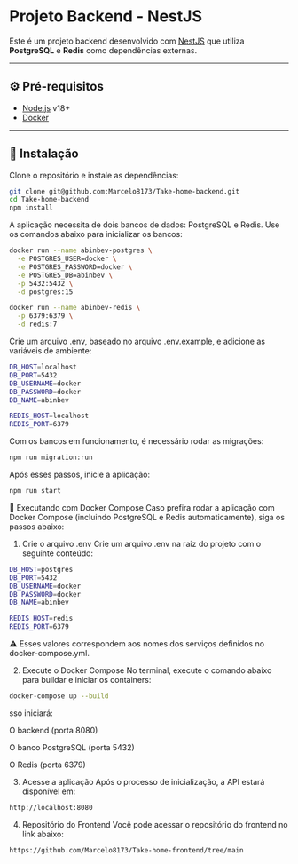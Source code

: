 # Projeto Backend - NestJS

Este é um projeto backend desenvolvido com [NestJS](https://nestjs.com/) que utiliza **PostgreSQL** e **Redis** como dependências externas.

---

## ⚙️ Pré-requisitos

- [Node.js](https://nodejs.org/) v18+
- [Docker](https://www.docker.com/)
---

## 🚀 Instalação

Clone o repositório e instale as dependências:

```bash
git clone git@github.com:Marcelo8173/Take-home-backend.git
cd Take-home-backend
npm install
```
A aplicação necessita de dois bancos de dados: PostgreSQL e Redis.
Use os comandos abaixo para inicializar os bancos:
```bash
docker run --name abinbev-postgres \
  -e POSTGRES_USER=docker \
  -e POSTGRES_PASSWORD=docker \
  -e POSTGRES_DB=abinbev \
  -p 5432:5432 \
  -d postgres:15

docker run --name abinbev-redis \
  -p 6379:6379 \
  -d redis:7
```
Crie um arquivo .env, baseado no arquivo .env.example, e adicione as variáveis de ambiente:
```bash
DB_HOST=localhost
DB_PORT=5432
DB_USERNAME=docker
DB_PASSWORD=docker
DB_NAME=abinbev

REDIS_HOST=localhost
REDIS_PORT=6379
```
Com os bancos em funcionamento, é necessário rodar as migrações:
 ```bash
 npm run migration:run
```

Após esses passos, inicie a aplicação:
 ```bash
npm run start
```

🐳 Executando com Docker Compose
Caso prefira rodar a aplicação com Docker Compose (incluindo PostgreSQL e Redis automaticamente), siga os passos abaixo:

1. Crie o arquivo .env
Crie um arquivo .env na raiz do projeto com o seguinte conteúdo:
 ```bash
DB_HOST=postgres
DB_PORT=5432
DB_USERNAME=docker
DB_PASSWORD=docker
DB_NAME=abinbev

REDIS_HOST=redis
REDIS_PORT=6379
```
⚠️ Esses valores correspondem aos nomes dos serviços definidos no docker-compose.yml.

2. Execute o Docker Compose
No terminal, execute o comando abaixo para buildar e iniciar os containers:
 ```bash
docker-compose up --build
```
sso iniciará:

O backend (porta 8080)

O banco PostgreSQL (porta 5432)

O Redis (porta 6379)

3. Acesse a aplicação
Após o processo de inicialização, a API estará disponível em:
 ```bash
http://localhost:8080
```

4. Repositório do Frontend
Você pode acessar o repositório do frontend no link abaixo:
 ```bash
https://github.com/Marcelo8173/Take-home-frontend/tree/main
```
